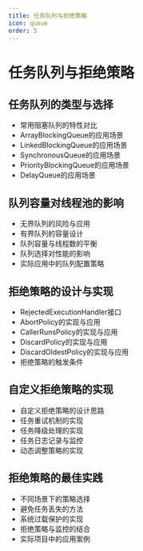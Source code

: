 ```yaml
---
title: 任务队列与拒绝策略
icon: queue
order: 5
---
```


# 任务队列与拒绝策略

## 任务队列的类型与选择

- 常用阻塞队列的特性对比
- ArrayBlockingQueue的应用场景
- LinkedBlockingQueue的应用场景
- SynchronousQueue的应用场景
- PriorityBlockingQueue的应用场景
- DelayQueue的应用场景

## 队列容量对线程池的影响

- 无界队列的风险与应用
- 有界队列的容量设计
- 队列容量与线程数的平衡
- 队列选择对性能的影响
- 实际应用中的队列配置策略

## 拒绝策略的设计与实现

- RejectedExecutionHandler接口
- AbortPolicy的实现与应用
- CallerRunsPolicy的实现与应用
- DiscardPolicy的实现与应用
- DiscardOldestPolicy的实现与应用
- 拒绝策略的触发条件

## 自定义拒绝策略的实现

- 自定义拒绝策略的设计思路
- 任务重试机制的实现
- 任务降级处理的实现
- 任务日志记录与监控
- 动态调整策略的实现

## 拒绝策略的最佳实践

- 不同场景下的策略选择
- 避免任务丢失的方法
- 系统过载保护的实现
- 拒绝策略与监控的结合
- 实际项目中的应用案例
